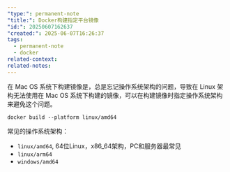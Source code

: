 ```yaml
---
"type:": permanent-note
"title:": Docker构建指定平台镜像
"id:": 20250607162637
"created:": 2025-06-07T16:26:37
tags:
  - permanent-note
  - docker
related-context: 
related-notes:
---
```

在 Mac OS 系统下构建镜像是，总是忘记操作系统架构的问题，导致在 Linux 架构无法使用在 Mac OS 系统下构建的镜像，可以在构建镜像时指定操作系统架构来避免这个问题。

```shell
docker build --platform linux/amd64
```

常见的操作系统架构：
* `linux/amd64`, 64位Linux，x86_64架构，PC和服务器最常见
* `linux/arm64`
* `windows/amd64`